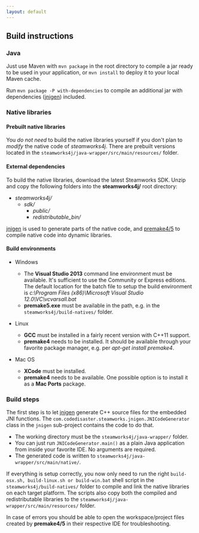 ```yaml
---
layout: default
---
```


## Build instructions

### Java

Just use Maven with ```mvn package``` in the root directory to compile a jar ready to be used in your application, or ```mvn install``` to deploy it to your local Maven cache.

Run ```mvn package -P with-dependencies``` to compile an additional jar with dependencies ([jnigen](https://github.com/libgdx/libgdx/wiki/jnigen)) included.

### Native libraries

#### Prebuilt native libraries

You *do not need* to build the native libraries yourself if you don't plan to *modify* the native code of *steamworks4j*. There are prebuilt versions located in the ```steamworks4j/java-wrapper/src/main/resources/``` folder.

#### External dependencies

To build the native libraries, download the latest Steamworks SDK. Unzip and copy the following folders into the **steamworks4j/** root directory:

- *steamworks4j/*
    - *sdk/*
        - *public/*
        - *redistributable_bin/*

[jnigen](https://github.com/libgdx/libgdx/wiki/jnigen) is used to generate parts of the native code, and [premake4/5](http://industriousone.com/premake) to compile native code into dynamic libraries.

#### Build environments

- Windows

  - The **Visual Studio 2013** command line environment must be available. It's sufficient to use the Community or Express editions. The default location for the batch file to setup the build environment is *c:\Program Files (x86)\Microsoft Visual Studio 12.0\VC\vcvarsall.bat*
  - **premake5.exe** must be available in the path, e.g. in the ```steamworks4j/build-natives/``` folder.

- Linux

  - **GCC** must be installed in a fairly recent version with C++11 support.
  - **premake4** needs to be installed. It should be available through your favorite package manager, e.g. per *apt-get install premake4*.

- Mac OS

  - **XCode** must be installed.
  - **premake4** needs to be available. One possible option is to install it as a **Mac Ports** package.

### Build steps

The first step is to let [jnigen](https://github.com/libgdx/libgdx/wiki/jnigen) generate C++ source files for the embedded JNI functions. The `com.codedisaster.steamworks.jnigen.JNICodeGenerator` class in the `jnigen` sub-project contains the code to do that.

- The working directory must be the ```steamworks4j/java-wrapper/``` folder.
- You can just run `JNICodeGenerator.main()` as a plain Java application from inside your favorite IDE. No arguments are required.
- The generated code is written to ```steamworks4j/java-wrapper/src/main/native/```.

If everything is setup correctly, you now only need to run the right `build-osx.sh, build-linux.sh or build-win.bat` shell script in the ```steamworks4j/build-natives/``` folder to compile and link the native libraries on each target platform. The scripts also copy both the compiled and redistributable libraries to the ```steamworks4j/java-wrapper/src/main/resources/``` folder.

In case of errors you should be able to open the workspace/project files created by **premake4/5** in their respective IDE for troubleshooting.
